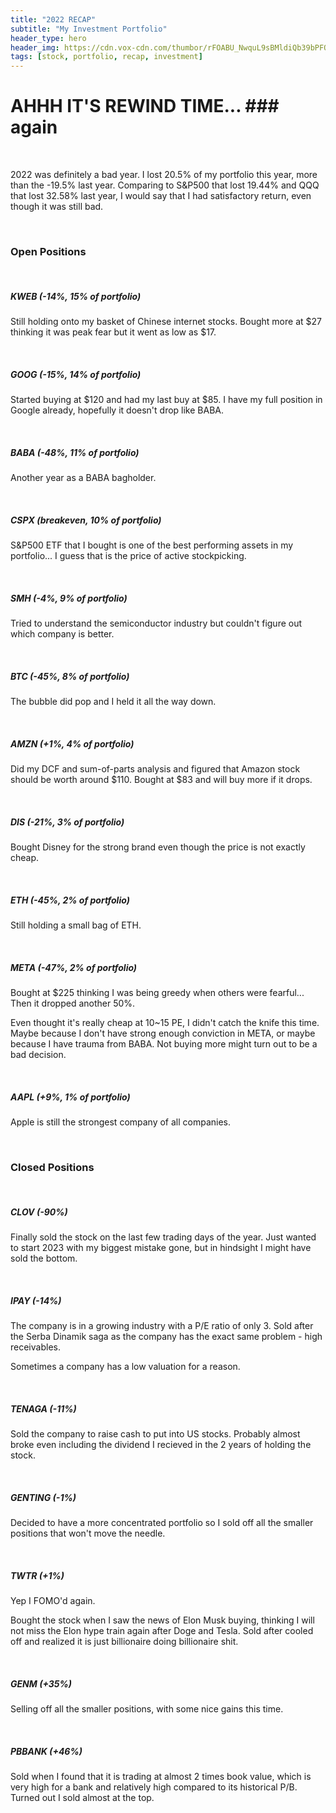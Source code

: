 ```yaml
---
title: "2022 RECAP"
subtitle: "My Investment Portfolio"
header_type: hero
header_img: https://cdn.vox-cdn.com/thumbor/rFOABU_NwquL9sBMldiQb39bPFQ=/1400x788/filters:format(png)/cdn.vox-cdn.com/uploads/chorus_asset/file/13739200/Screen_Shot_2019_02_05_at_3.24.25_PM.png
tags: [stock, portfolio, recap, investment]
---
```


# AHHH IT'S REWIND TIME... ### again

<br/>

2022 was definitely a bad year. I lost 20.5% of my portfolio this year, more than the -19.5% last year. Comparing to S&P500 that lost 19.44% and QQQ that lost 32.58% last year, I would say that I had satisfactory return, even though it was still bad. 

<br/>

### Open Positions

<br/>

##### KWEB *(-14%, 15% of portfolio)*
Still holding onto my basket of Chinese internet stocks. Bought more at $27 thinking it was peak fear but it went as low as $17.

<br/>

##### GOOG *(-15%, 14% of portfolio)*
Started buying at $120 and had my last buy at $85. I have my full position in Google already, hopefully it doesn't drop like BABA. 

<br/>

##### BABA *(-48%, 11% of portfolio)*
Another year as a BABA bagholder. 

<br/>

##### CSPX *(breakeven, 10% of portfolio)*
S&P500 ETF that I bought is one of the best performing assets in my portfolio... I guess that is the price of active stockpicking.

<br/>

##### SMH *(-4%, 9% of portfolio)*
Tried to understand the semiconductor industry but couldn't figure out which company is better.

<br/>

##### BTC *(-45%, 8% of portfolio)*
The bubble did pop and I held it all the way down.

<br/>

##### AMZN *(+1%, 4% of portfolio)*
Did my DCF and sum-of-parts analysis and figured that Amazon stock should be worth around $110. Bought at $83 and will buy more if it drops.

<br/>

##### DIS *(-21%, 3% of portfolio)*
Bought Disney for the strong brand even though the price is not exactly cheap.

<br/>

##### ETH *(-45%, 2% of portfolio)*
Still holding a small bag of ETH.

<br/>

##### META *(-47%, 2% of portfolio)*
Bought at $225 thinking I was being greedy when others were fearful... Then it dropped another 50%.

Even thought it's really cheap at 10~15 PE, I didn't catch the knife this time. Maybe because I don't have strong enough conviction in META, or maybe because I have trauma from BABA. Not buying more might turn out to be a bad decision. 

<br/>

##### AAPL *(+9%, 1% of portfolio)*
Apple is still the strongest company of all companies.

<br/>


### Closed Positions

<br/>

##### CLOV *(-90%)*
Finally sold the stock on the last few trading days of the year. Just wanted to start 2023 with my biggest mistake gone, but in hindsight I might have sold the bottom.


<br/>

##### IPAY *(-14%)*
The company is in a growing industry with a P/E ratio of only 3. Sold after the Serba Dinamik saga as the company has the exact same problem - high receivables.

Sometimes a company has a low valuation for a reason.

<br/>

##### TENAGA *(-11%)*
Sold the company to raise cash to put into US stocks. Probably almost broke even including the dividend I recieved in the 2 years of holding the stock.

<br/>

##### GENTING *(-1%)*
Decided to have a more concentrated portfolio so I sold off all the smaller positions that won't move the needle.

<br/>

##### TWTR *(+1%)*
Yep I FOMO'd again.

Bought the stock when I saw the news of Elon Musk buying, thinking I will not miss the Elon hype train again after Doge and Tesla. Sold after cooled off and realized it is just billionaire doing billionaire shit.

<br/>

##### GENM *(+35%)*
Selling off all the smaller positions, with some nice gains this time.

<br/>

##### PBBANK *(+46%)*
Sold when I found that it is trading at almost 2 times book value, which is very high for a bank and relatively high compared to its historical P/B. Turned out I sold almost at the top. 

<br/>
